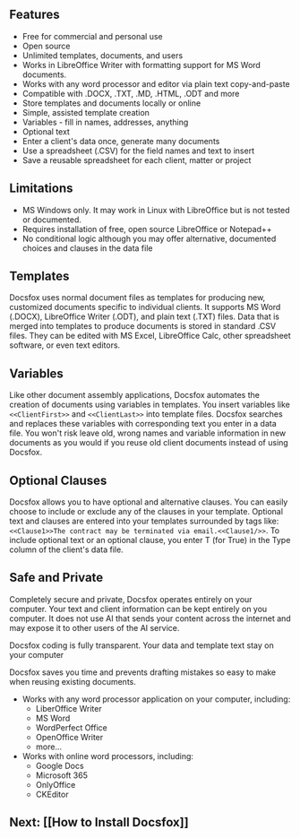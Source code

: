 ## Features

- Free for commercial and personal use
- Open source
- Unlimited templates, documents, and users
- Works in LibreOffice Writer with formatting support for MS Word documents.
- Works with any word processor and editor via plain text copy-and-paste
- Compatible with .DOCX, .TXT, .MD, .HTML, .ODT and more
- Store templates and documents locally or online
- Simple, assisted template creation
- Variables - fill in names, addresses, anything
- Optional text
- Enter a client's data once, generate many documents
- Use a spreadsheet (.CSV) for the field names and text to insert
- Save a reusable spreadsheet for each client, matter or project

## Limitations

- MS Windows only. It may work in Linux with LibreOffice but is not tested or documented.
- Requires installation of free, open source LibreOffice or Notepad++
- No conditional logic although you may offer alternative, documented choices and clauses in the data file

## Templates

Docsfox uses normal document files as templates for producing new, customized documents specific to individual clients. It supports MS Word (.DOCX), LibreOffice Writer (.ODT), and plain text (.TXT) files. Data that is merged into templates to produce documents is stored in standard .CSV files. They can be edited with MS Excel, LibreOffice Calc, other spreadsheet software, or even text editors.

## Variables

Like other document assembly applications, Docsfox automates the creation of documents using variables in templates.  You insert variables like `<<ClientFirst>>` and `<<ClientLast>>` into template files. Docsfox searches and replaces these variables with corresponding text you enter in a data file. You won't risk leave old, wrong names and variable information in new documents as you would if you reuse old client documents instead of using Docsfox.

## Optional Clauses

Docsfox allows you to have optional and alternative clauses. You can easily choose to include or exclude any of the clauses in your template. Optional text and clauses are entered into your templates surrounded by tags like: `<<Clause1>>The contract may be terminated via email.<<Clause1/>>`. To include optional text or an optional clause, you enter T (for True) in the Type column of the client's data file.

## Safe and Private

Completely secure and private, Docsfox operates entirely on your computer. Your text and client information can be kept entirely on you computer.  It does not use AI that sends your content across the internet and may expose it to other users of the AI service.

Docsfox coding is fully transparent. Your data and template text stay on your computer

Docsfox saves you time and prevents drafting mistakes so easy to make when reusing existing documents.

- Works with any word processor application on your computer, including:
	- LiberOffice Writer
	- MS Word
	- WordPerfect Office
	- OpenOffice Writer
	- more...
- Works with online word processors, including:
	- Google Docs
	- Microsoft 365
	- OnlyOffice
	- CKEditor

## Next: [[How to Install Docsfox]]
